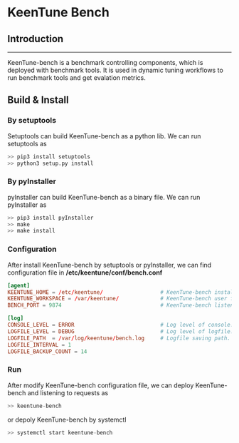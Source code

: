 # KeenTune Bench  
## Introduction
---  
KeenTune-bench is a benchmark controlling components, which is deployed with benchmark tools. It is used in dynamic tuning workflows to run benchmark tools and get evalation metrics.

## Build & Install
### By setuptools
Setuptools can build KeenTune-bench as a python lib. We can run setuptools as  
```s
>> pip3 install setuptools
>> python3 setup.py install
```

### By pyInstaller
pyInstaller can build KeenTune-bench as a binary file. We can run pyInstaller as  
```s
>> pip3 install pyInstaller
>> make
>> make install
```

### Configuration
After install KeenTune-bench by setuptools or pyInstaller, we can find configuration file in **/etc/keentune/conf/bench.conf**
```conf
[agent]
KEENTUNE_HOME = /etc/keentune/                  # KeenTune-bench install path.
KEENTUNE_WORKSPACE = /var/keentune/             # KeenTune-bench user file workspace.
BENCH_PORT = 9874                               # KeenTune-bench listening port.

[log]
CONSOLE_LEVEL = ERROR                           # Log level of console.
LOGFILE_LEVEL = DEBUG                           # Log level of logfile.
LOGFILE_PATH  = /var/log/keentune/bench.log     # Logfile saving path.
LOGFILE_INTERVAL = 1                            
LOGFILE_BACKUP_COUNT = 14
```

### Run
After modify KeenTune-bench configuration file, we can deploy KeenTune-bench and listening to requests as 
```s
>> keentune-bench
```
or depoly KeenTune-bench by systemctl  
```s
>> systemctl start keentune-bench
```